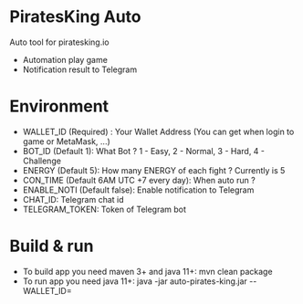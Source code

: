 # PiratesKing Auto
Auto tool for piratesking.io
 - Automation play game
 - Notification result to Telegram
# Environment
 - WALLET_ID (Required) :  Your Wallet Address (You can get when login to game or MetaMask, ...)
 - BOT_ID (Default 1): What Bot ? 1 - Easy, 2 - Normal, 3 - Hard, 4 - Challenge
 - ENERGY (Default 5): How many ENERGY of each fight ? Currently is 5
 - CON_TIME (Default 6AM UTC +7 every day): When auto run ?
 - ENABLE_NOTI (Default false): Enable notification to Telegram
 - CHAT_ID: Telegram chat id
 - TELEGRAM_TOKEN: Token of Telegram bot
# Build & run
 - To build app you need maven 3+ and java 11+: mvn clean package
 - To run app you need java 11+: java -jar auto-pirates-king.jar --WALLET_ID=<your-wallet-here> 